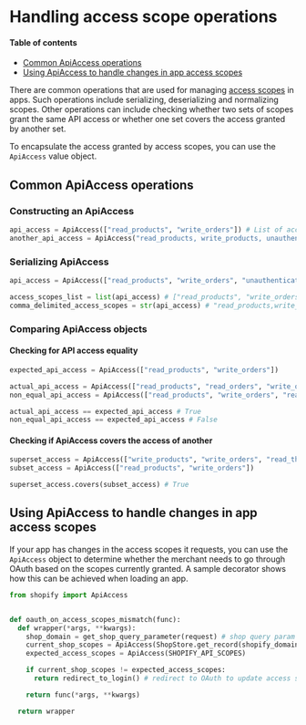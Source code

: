 # Handling access scope operations

#### Table of contents

- [Common ApiAccess operations](#common-apiaccess-operations)
- [Using ApiAccess to handle changes in app access scopes](#using-apiaccess-to-handle-changes-in-app-access-scopes)

There are common operations that are used for managing [access scopes](https://shopify.dev/docs/admin-api/access-scopes) in apps. Such operations include serializing, deserializing and normalizing scopes. Other operations can include checking whether two sets of scopes grant the same API access or whether one set covers the access granted by another set.

To encapsulate the access granted by access scopes, you can use the `ApiAccess` value object.

## Common ApiAccess operations

### Constructing an ApiAccess

```python
api_access = ApiAccess(["read_products", "write_orders"]) # List of access scopes
another_api_access = ApiAccess("read_products, write_products, unauthenticated_read_themes") # String of comma-delimited access scopes
```

### Serializing ApiAccess

```python
api_access = ApiAccess(["read_products", "write_orders", "unauthenticated_read_themes"])

access_scopes_list = list(api_access) # ["read_products", "write_orders", "unauthenticated_read_themes"]
comma_delimited_access_scopes = str(api_access) # "read_products,write_orders,unauthenticated_read_themes"
```

### Comparing ApiAccess objects

#### Checking for API access equality

```python
expected_api_access = ApiAccess(["read_products", "write_orders"])

actual_api_access = ApiAccess(["read_products", "read_orders", "write_orders"])
non_equal_api_access = ApiAccess(["read_products", "write_orders", "read_themes"])

actual_api_access == expected_api_access # True
non_equal_api_access == expected_api_access # False
```

#### Checking if ApiAccess covers the access of another

```python
superset_access = ApiAccess(["write_products", "write_orders", "read_themes"])
subset_access = ApiAccess(["read_products", "write_orders"])

superset_access.covers(subset_access) # True
```

## Using ApiAccess to handle changes in app access scopes

If your app has changes in the access scopes it requests, you can use the `ApiAccess` object to determine whether the merchant needs to go through OAuth based on the scopes currently granted. A sample decorator shows how this can be achieved when loading an app.

```python
from shopify import ApiAccess


def oauth_on_access_scopes_mismatch(func):
  def wrapper(*args, **kwargs):
    shop_domain = get_shop_query_parameter(request) # shop query param when loading app
    current_shop_scopes = ApiAccess(ShopStore.get_record(shopify_domain = shop_domain).access_scopes)
    expected_access_scopes = ApiAccess(SHOPIFY_API_SCOPES)

    if current_shop_scopes != expected_access_scopes:
      return redirect_to_login() # redirect to OAuth to update access scopes granted

    return func(*args, **kwargs)

  return wrapper
```

